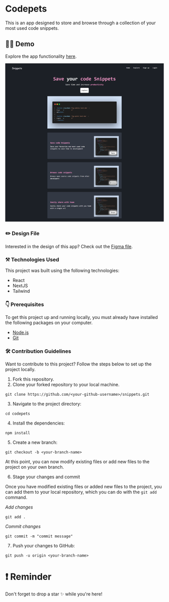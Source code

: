 # Codepets

This is an app designed to store and browse through a collection of your most used code snippets.

## 👨‍💻 Demo

Explore the app functionality [here](https://codepets.netlify.app/).

![screenshot](./images/save-it.png)

### ✏️ Design File

Interested in the design of this app? Check out the [Figma file](https://www.figma.com/file/asYmiNQAfRLMNSvk5eecN6/Untitled?node-id=0%3A1).

### ⚒️ Technologies Used

This project was built using the following technologies:

- React
- NextJS
- Tailwind

### 👇 Prerequisites

To get this project up and running locally, you must already have installed the following packages on your computer.

- [Node.js](https://nodejs.org/en/)
- [Git](https://git-scm.com/)

### 🛠️ Contribution Guidelines

Want to contribute to this project? Follow the steps below to set up the project locally.

1. Fork this repository.
2. Clone your forked repository to your local machine.

```
git clone https://github.com/<your-github-username>/snippets.git
```

3. Navigate to the project directory:

```
cd codepets
```

4. Install the dependencies:

```
npm install
```

5. Create a new branch:

```
git checkout -b <your-branch-name>
```

At this point, you can now modify existing files or add new files to the project on your own branch.

6. Stage your changes and commit

Once you have modified existing files or added new files to the project, you can add them to your local repository, which you can do with the `git add` command.

_Add changes_

```
git add .
```

_Commit changes_

```
git commit -m "commit message"
```

7. Push your changes to GitHub:

```
git push -u origin <your-branch-name>
```

# ❗ Reminder

Don't forget to drop a star ✨ while you're here!
